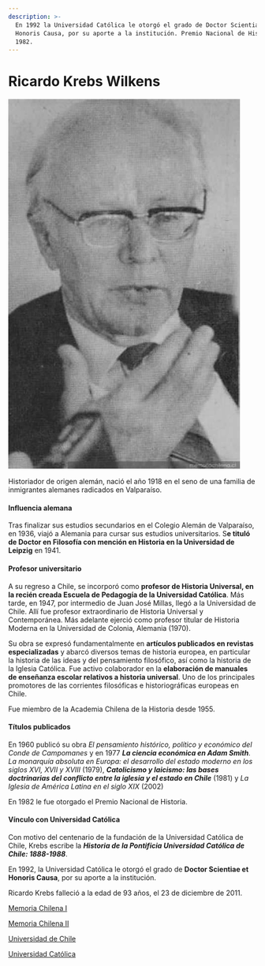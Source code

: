 ```yaml
---
description: >-
  En 1992 la Universidad Católica le otorgó el grado de Doctor Scientiae et
  Honoris Causa, por su aporte a la institución. Premio Nacional de Historia
  1982.
---
```


# Ricardo Krebs Wilkens

![Ricardo Krebs. Foto: Memoria Chilena](../../.gitbook/assets/krebs.jpg)

Historiador de origen alemán, nació el año 1918 en el seno de una familia de inmigrantes alemanes radicados en Valparaíso.

#### Influencia alemana

Tras finalizar sus estudios secundarios en el Colegio Alemán de Valparaíso, en 1936, viajó a Alemania para cursar sus estudios universitarios. S**e tituló de Doctor en Filosofía con mención en Historia en la Universidad de Leipzig** en 1941.

#### Profesor universitario

A su regreso a Chile, se incorporó como **profesor de Historia Universal, en la recién creada Escuela de Pedagogía de la Universidad Católica**. Más tarde, en 1947, por intermedio de Juan José Millas, llegó a la Universidad de Chile. Allí fue profesor extraordinario de Historia Universal y Contemporánea. Más adelante ejerció como profesor titular de Historia Moderna en la Universidad de Colonia, Alemania \(1970\).

Su obra se expresó fundamentalmente en **artículos publicados en revistas especializadas** y abarcó diversos temas de historia europea, en particular la historia de las ideas y del pensamiento filosófico, así como la historia de la Iglesia Católica. Fue activo colaborador en la **elaboración de manuales de enseñanza escolar relativos a historia universal**. Uno de los principales promotores de las corrientes filosóficas e historiográficas europeas en Chile.

Fue miembro de la Academia Chilena de la Historia desde 1955.

#### Títulos publicados

En 1960 publicó su obra _El pensamiento histórico, político y económico del Conde de Campomanes_ y en 1977 _**La ciencia económica en Adam Smith**_. _La monarquía absoluta en Europa: el desarrollo del estado moderno en los siglos XVI, XVII y XVIII_ \(1979\), _**Catolicismo y laicismo: las bases doctrinarias del conflicto entre la iglesia y el estado en Chile**_ \(1981\) y _La Iglesia de América Latina en el siglo XIX_ \(2002\)

En 1982 le fue otorgado el Premio Nacional de Historia.

#### Vínculo con Universidad Católica

Con motivo del centenario de la fundación de la Universidad Católica de Chile, Krebs escribe la _**Historia de la Pontificia Universidad Católica de Chile: 1888-1988**_.

En 1992, la Universidad Católica le otorgó el grado de **Doctor Scientiae et Honoris Causa**, por su aporte a la institución.

Ricardo Krebs falleció a la edad de 93 años, el 23 de diciembre de 2011.

[Memoria Chilena I](http://www.memoriachilena.gob.cl/602/w3-article-3685.html)

[Memoria Chilena II](http://www.memoriachilena.gob.cl/602/w3-article-97015.html)

[Universidad de Chile](http://www.uchile.cl/portal/presentacion/historia/grandes-figuras/premios-nacionales/historia/6647/ricardo-krebs-wilkens)

[Universidad Católica](https://www.uc.cl/es/component/content/article/275-premios-nacionales/7343-ricardo-krebs-wilkens-1918-2011-)


